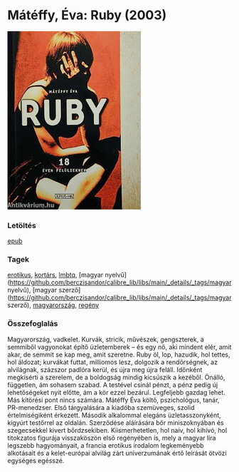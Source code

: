 # <a name="id_606">Mátéffy, Éva: Ruby (2003)</a>
<img src="https://github.com/BercziSandor/calibre_lib/raw/main/libs/main/Mateffy%2C%20Eva/Ruby%20%28606%29/cover.jpg" alt="cover" width="300"/>

### Letöltés
[epub](https://github.com/BercziSandor/calibre_lib/raw/main/libs/main/Mateffy%2C%20Eva/Ruby%20%28606%29/Ruby%20-%20Mateffy%2C%20Eva.epub)

### Tagek
[erotikus](https://github.com/berczisandor/calibre_lib/libs/main/_details/_tags/erotikus), [kortárs](https://github.com/berczisandor/calibre_lib/libs/main/_details/_tags/kortárs), [lmbtq](https://github.com/berczisandor/calibre_lib/libs/main/_details/_tags/lmbtq), [magyar nyelvű](https://github.com/berczisandor/calibre_lib/libs/main/_details/_tags/magyar nyelvű), [magyar szerző](https://github.com/berczisandor/calibre_lib/libs/main/_details/_tags/magyar szerző), [magyarország](https://github.com/berczisandor/calibre_lib/libs/main/_details/_tags/magyarország), [regény](https://github.com/berczisandor/calibre_lib/libs/main/_details/_tags/regény)

### Összefoglalás
<div>
<p>Magyarország, ​vadkelet. Kurvák, stricik, művészek, gengszterek, a semmiből vagyonokat építő üzletemberek – és egy nő, aki mindent elér, amit akar, de semmit se kap meg, amit szeretne. Ruby öl, lop, hazudik, hol tettes, hol áldozat; kurvákat futtat, milliomos lesz, dolgozik a rendőrségnek, az alvilágnak, százszor padlóra kerül, és újra meg újra feláll. Időnként megkísérti a szerelem, de a boldogság mindig kicsúszik a kezéből. Önálló, független, ám sohasem szabad. A testével csinál pénzt, a pénz pedig új lehetőségeket nyit előtte, ám a kör ezzel bezárul. Legfeljebb gazdag lehet. Más kitörési pont nincs számára. Mátéffy Éva költő, pszichológus, tanár, PR-menedzser. Első tárgyalására a kiadóba szemüveges, szolid értelmiségiként érkezett. Második alkalommal elegáns üzletasszonyként, kigyúrt testőrrel az oldalán. Szerződése aláírására bőr miniszoknyában és szegecsekkel kivert bőrdzsekiben. Kiismerhetetlen, hol naiv, hol kihívó, hol titokzatos figurája visszaköszön első regényében is, mely a magyar líra legszebb hagyományait, a francia erotikus irodalom legkeményebb alkotásait és a kelet-európai alvilág zárt univerzumának értő leírását ötvözi egységes egésszé.</p></div>


